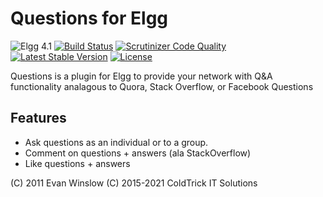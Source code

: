 Questions for Elgg
==================

![Elgg 4.1](https://img.shields.io/badge/Elgg-4.1-green.svg)
[![Build Status](https://scrutinizer-ci.com/g/ColdTrick/questions/badges/build.png?b=master)](https://scrutinizer-ci.com/g/ColdTrick/questions/build-status/master)
[![Scrutinizer Code Quality](https://scrutinizer-ci.com/g/ColdTrick/questions/badges/quality-score.png?b=master)](https://scrutinizer-ci.com/g/ColdTrick/questions/?branch=master)
[![Latest Stable Version](https://poser.pugx.org/coldtrick/questions/v/stable.svg)](https://packagist.org/packages/coldtrick/questions)
[![License](https://poser.pugx.org/coldtrick/questions/license.svg)](https://packagist.org/packages/coldtrick/questions)

Questions is a plugin for Elgg to provide your network with
Q&A functionality analagous to Quora, Stack Overflow, or Facebook Questions

Features
--------

* Ask questions as an individual or to a group.
* Comment on questions + answers (ala StackOverflow)
* Like questions + answers

(C) 2011 Evan Winslow
(C) 2015-2021 ColdTrick IT Solutions
